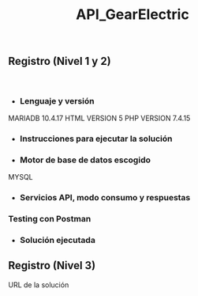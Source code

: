 <H1 align="center"> API_GearElectric </H1>
<br>
<h2 align="left"> Registro (Nivel 1 y 2) </h2>
<br>

- <h3>Lenguaje y versión</h3>

MARIADB 10.4.17
HTML VERSION 5
PHP VERSION 7.4.15


- <h3>Instrucciones para ejecutar la solución</h3>

- <h3>Motor de base de datos escogido</h3>

MYSQL

- <h3>Servicios API, modo consumo y respuestas</h3>

<H3 align="left"> Testing con Postman </H3>

- <h3>Solución ejecutada</h3>

<h2 align="left"> Registro (Nivel 3)</h2>

URL de la solución
